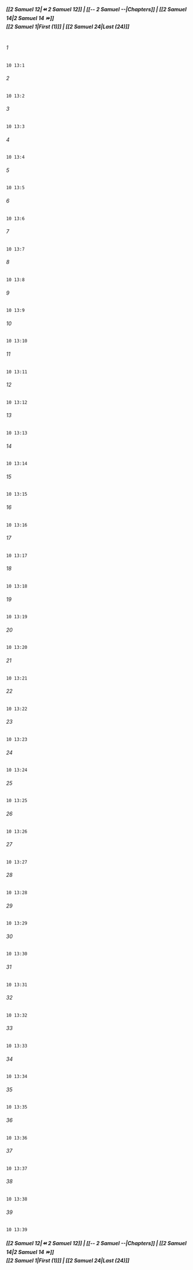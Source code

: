
##### **[[2 Samuel 12|⏪ 2 Samuel 12]] | [[-- 2 Samuel --|Chapters]] | [[2 Samuel 14|2 Samuel 14 ⏩]]**<br>**[[2 Samuel 1|First (1)]] | [[2 Samuel 24|Last (24)]]**<br><br>

###### 1
``` verse
10 13:1
```
###### 2
``` verse
10 13:2
```
###### 3
``` verse
10 13:3
```
###### 4
``` verse
10 13:4
```
###### 5
``` verse
10 13:5
```
###### 6
``` verse
10 13:6
```
###### 7
``` verse
10 13:7
```
###### 8
``` verse
10 13:8
```
###### 9
``` verse
10 13:9
```
###### 10
``` verse
10 13:10
```
###### 11
``` verse
10 13:11
```
###### 12
``` verse
10 13:12
```
###### 13
``` verse
10 13:13
```
###### 14
``` verse
10 13:14
```
###### 15
``` verse
10 13:15
```
###### 16
``` verse
10 13:16
```
###### 17
``` verse
10 13:17
```
###### 18
``` verse
10 13:18
```
###### 19
``` verse
10 13:19
```
###### 20
``` verse
10 13:20
```
###### 21
``` verse
10 13:21
```
###### 22
``` verse
10 13:22
```
###### 23
``` verse
10 13:23
```
###### 24
``` verse
10 13:24
```
###### 25
``` verse
10 13:25
```
###### 26
``` verse
10 13:26
```
###### 27
``` verse
10 13:27
```
###### 28
``` verse
10 13:28
```
###### 29
``` verse
10 13:29
```
###### 30
``` verse
10 13:30
```
###### 31
``` verse
10 13:31
```
###### 32
``` verse
10 13:32
```
###### 33
``` verse
10 13:33
```
###### 34
``` verse
10 13:34
```
###### 35
``` verse
10 13:35
```
###### 36
``` verse
10 13:36
```
###### 37
``` verse
10 13:37
```
###### 38
``` verse
10 13:38
```
###### 39
``` verse
10 13:39
```

##### **[[2 Samuel 12|⏪ 2 Samuel 12]] | [[-- 2 Samuel --|Chapters]] | [[2 Samuel 14|2 Samuel 14 ⏩]]**<br>**[[2 Samuel 1|First (1)]] | [[2 Samuel 24|Last (24)]]**
